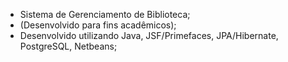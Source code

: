 - Sistema de Gerenciamento de Biblioteca;
- (Desenvolvido para fins acadêmicos);
- Desenvolvido utilizando Java, JSF/Primefaces, JPA/Hibernate, PostgreSQL, Netbeans;
